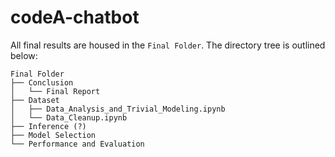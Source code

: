 # codeA-chatbot
All final results are housed in the `Final Folder`. The directory tree is outlined below:

```
Final Folder
├── Conclusion
│   └── Final Report
├── Dataset
│   ├── Data_Analysis_and_Trivial_Modeling.ipynb
│   └── Data_Cleanup.ipynb
├── Inference (?)
├── Model Selection
└── Performance and Evaluation
```

